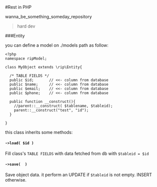 #Rest in PHP

wanna_be_something_someday_repository

> hard dev

###Entity

you can define a model on ./models path as follow:
```
<?php
namespace ripModel;

class MyObject extends \rip\Entity{

  /* TABLE FIELDS */
  public $id;       // <<- column from database
  public $name;     // <<- column from database
  public $email;    // <<- column from database
  public $phone;    // <<- column from database

  public function __construct(){
    //parent::__construct( $tablename, $tableid);
    parent::__construct("test", "id");
  }

}
```
this class inherits some methods:

#### `->load( $id )`

Fill class's `TABLE FIELDS` with data fetched from db with `$tableid = $id`

#### `->save(  )`

Save object data. it perform an UPDATE if `$tableid` is not empty. INSERT otherwise.
